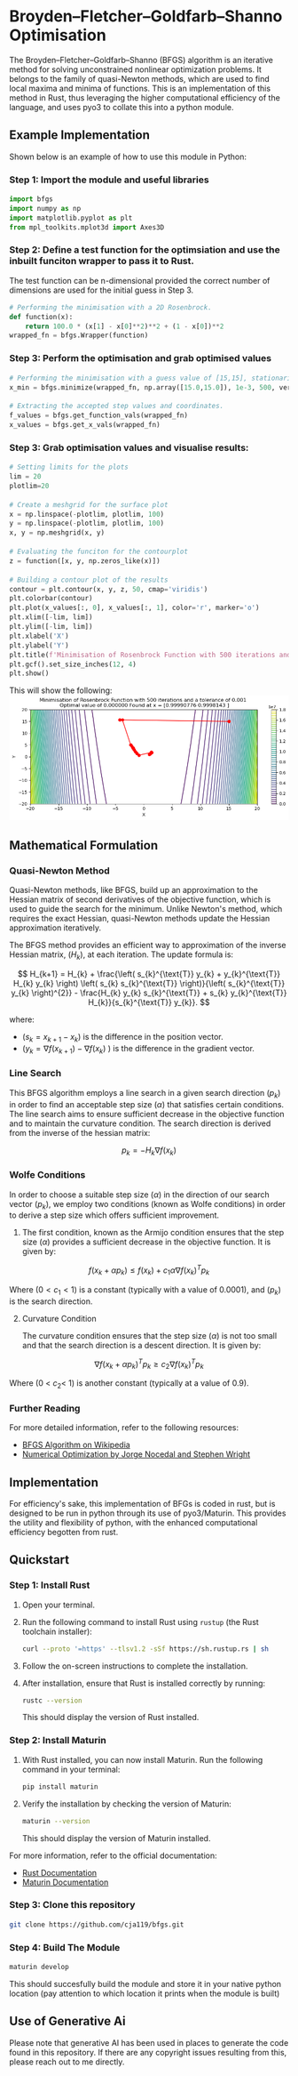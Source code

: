 #  Broyden–Fletcher–Goldfarb–Shanno Optimisation

The Broyden–Fletcher–Goldfarb–Shanno (BFGS) algorithm is an iterative method for solving unconstrained nonlinear optimization problems. It belongs to the family of quasi-Newton methods, which are used to find local maxima and minima of functions. This is an implementation of this method in Rust, thus leveraging the higher computational efficiency of the language, and uses pyo3 to collate this into a python module.
## Example Implementation

Shown below is an example of how to use this module in Python:
### Step 1: Import the module and useful libraries
```py
import bfgs
import numpy as np
import matplotlib.pyplot as plt
from mpl_toolkits.mplot3d import Axes3D
```

### Step 2: Define a test function for the optimsiation and use the inbuilt funciton wrapper to pass it to Rust. 
The test function can be n-dimensional provided the correct number of dimensions are used for the initial guess in Step 3.
```py
# Performing the minimisation with a 2D Rosenbrock. 
def function(x):
    return 100.0 * (x[1] - x[0]**2)**2 + (1 - x[0])**2
wrapped_fn = bfgs.Wrapper(function)
```
### Step 3: Perform the optimisation and grab optimised values
```py
# Performing the minimisation with a guess value of [15,15], stationarity toelrance of 0.001 and iteration limit (not f_val limit) of 500.
x_min = bfgs.minimize(wrapped_fn, np.array([15.0,15.0]), 1e-3, 500, verbose=False)

# Extracting the accepted step values and coordinates.
f_values = bfgs.get_function_vals(wrapped_fn)
x_values = bfgs.get_x_vals(wrapped_fn)
```
### Step 3: Grab optimisation values and visualise results:
```py
# Setting limits for the plots
lim = 20
plotlim=20

# Create a meshgrid for the surface plot
x = np.linspace(-plotlim, plotlim, 100)
y = np.linspace(-plotlim, plotlim, 100)
x, y = np.meshgrid(x, y)

# Evaluating the funciton for the contourplot
z = function([x, y, np.zeros_like(x)])

# Building a contour plot of the results
contour = plt.contour(x, y, z, 50, cmap='viridis')
plt.colorbar(contour)
plt.plot(x_values[:, 0], x_values[:, 1], color='r', marker='o')
plt.xlim([-lim, lim])
plt.ylim([-lim, lim])
plt.xlabel('X')
plt.ylabel('Y')
plt.title(f'Minimisation of Rosenbrock Function with 500 iterations and a tolerance of 0.001 \n Optimal value of {function(x_values[-1]):2f} Found at x = {x_values[-1]}')
plt.gcf().set_size_inches(12, 4)
plt.show()
```
This will show the following:
![Sample Solve](SampleRosenbrock.png)
## Mathematical Formulation
### Quasi-Newton Method

Quasi-Newton methods, like BFGS, build up an approximation to the Hessian matrix of second derivatives of the objective function, which is used to guide the search for the minimum. Unlike Newton's method, which requires the exact Hessian, quasi-Newton methods update the Hessian approximation iteratively.

The BFGS method provides an efficient way to approximation of the inverse Hessian matrix, \($H_k$\), at each iteration. The update formula is:

$$
H_{k+1} = H_{k} + \frac{\left( s_{k}^{\text{T}} y_{k} + y_{k}^{\text{T}} H_{k} y_{k} \right) \left( s_{k} s_{k}^{\text{T}} \right)}{\left( s_{k}^{\text{T}} y_{k} \right)^{2}} - \frac{H_{k} y_{k} s_{k}^{\text{T}} + s_{k} y_{k}^{\text{T}} H_{k}}{s_{k}^{\text{T}} y_{k}}.
$$

where:
- \($s_k = x_{k+1} - x_k$\) is the difference in the position vector.
- \($y_k = \nabla f(x_{k+1}) - \nabla f(x_k)$ \) is the difference in the gradient vector.


### Line Search

This BFGS algorithm employs a line search in a given search direction \($p_k$\) in order to find an acceptable step size \($\alpha$\) that satisfies certain conditions. The line search aims to ensure sufficient decrease in the objective function and to maintain the curvature condition. The search direction is derived from the inverse of the hessian matrix:

$$
p_k = - H_k \nabla f(x_{k})
$$

### Wolfe Conditions
In order to choose a suitable step size \($\alpha$\) in the direction of our search vector \($p_k$\), we employ two conditions (known as Wolfe conditions) in order to derive a step size which offers sufficient improvement.


1. The first condition, known as the Armijo condition ensures that the step size \($\alpha$\) provides a sufficient decrease in the objective function. It is given by:

$$
f(x_k + \alpha p_k) \leq f(x_k) + c_1 \alpha \nabla f(x_k)^T p_k 
$$

Where \($0 < c_1 < 1$\) is a constant (typically with a value of 0.0001), and \($p_k$\) is the search direction.

2. Curvature Condition
    
    The curvature condition ensures that the step size \($\alpha$\) is not too small and that the search direction is a descent direction. It is given by:
    
$$
\nabla f(x_k + \alpha p_k)^T p_k \geq c_2 \nabla f(x_k)^T p_k 
$$
    
Where \(0 < $c_2 <$ 1\) is another constant (typically at a value of 0.9).

### Further Reading


For more detailed information, refer to the following resources:
- [BFGS Algorithm on Wikipedia](https://en.wikipedia.org/wiki/BFGS_method)
- [Numerical Optimization by Jorge Nocedal and Stephen Wright](https://www.springer.com/gp/book/9780387303031)

## Implementation

For efficiency's sake, this implementation of BFGs is coded in rust, but is designed to be run in python through its use of pyo3/Maturin. This provides the utility and flexibility of python, with the enhanced computational efficiency begotten from rust.

## Quickstart

### Step 1: Install Rust

1. Open your terminal.
2. Run the following command to install Rust using `rustup` (the Rust toolchain installer):

    ```sh
    curl --proto '=https' --tlsv1.2 -sSf https://sh.rustup.rs | sh
    ```

3. Follow the on-screen instructions to complete the installation.
4. After installation, ensure that Rust is installed correctly by running:

    ```sh
    rustc --version
    ```

    This should display the version of Rust installed.

### Step 2: Install Maturin

1. With Rust installed, you can now install Maturin. Run the following command in your terminal:

    ```sh
    pip install maturin
    ```

2. Verify the installation by checking the version of Maturin:

    ```sh
    maturin --version
    ```

    This should display the version of Maturin installed.

For more information, refer to the official documentation:
- [Rust Documentation](https://www.rust-lang.org/learn)
- [Maturin Documentation](https://maturin.rs/)

### Step 3: Clone this repository
```sh
git clone https://github.com/cja119/bfgs.git
```
### Step 4: Build The Module

```sh
maturin develop
```

This should succesfully build the module and store it in your native python location (pay attention to which location it prints when the module is built)

## Use of Generative Ai

Please note that generative AI has been used in places to generate the code found in this repository. If there are any copyright issues resulting from this, please reach out to me directly.
